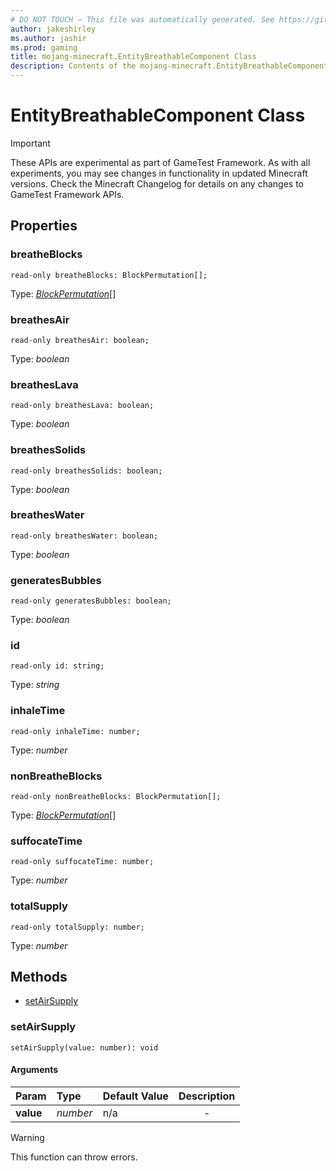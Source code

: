```yaml
---
# DO NOT TOUCH — This file was automatically generated. See https://github.com/Mojang/MinecraftScriptingApiDocsGenerator to modify descriptions, examples, etc.
author: jakeshirley
ms.author: jashir
ms.prod: gaming
title: mojang-minecraft.EntityBreathableComponent Class
description: Contents of the mojang-minecraft.EntityBreathableComponent class.
---
```

# EntityBreathableComponent Class
>[!IMPORTANT]
>These APIs are experimental as part of GameTest Framework. As with all experiments, you may see changes in functionality in updated Minecraft versions. Check the Minecraft Changelog for details on any changes to GameTest Framework APIs.


## Properties
### **breatheBlocks**
`read-only breatheBlocks: BlockPermutation[];`

Type: [*BlockPermutation*](BlockPermutation.md)[]


### **breathesAir**
`read-only breathesAir: boolean;`

Type: *boolean*


### **breathesLava**
`read-only breathesLava: boolean;`

Type: *boolean*


### **breathesSolids**
`read-only breathesSolids: boolean;`

Type: *boolean*


### **breathesWater**
`read-only breathesWater: boolean;`

Type: *boolean*


### **generatesBubbles**
`read-only generatesBubbles: boolean;`

Type: *boolean*


### **id**
`read-only id: string;`

Type: *string*


### **inhaleTime**
`read-only inhaleTime: number;`

Type: *number*


### **nonBreatheBlocks**
`read-only nonBreatheBlocks: BlockPermutation[];`

Type: [*BlockPermutation*](BlockPermutation.md)[]


### **suffocateTime**
`read-only suffocateTime: number;`

Type: *number*


### **totalSupply**
`read-only totalSupply: number;`

Type: *number*



## Methods
- [setAirSupply](#setairsupply)
  
### **setAirSupply**
`
setAirSupply(value: number): void
`

#### Arguments
| Param | Type | Default Value | Description |
| :--- | :--- | :--- | :---: |
| **value** | *number* | n/a | - |


> [!WARNING]
> This function can throw errors.


